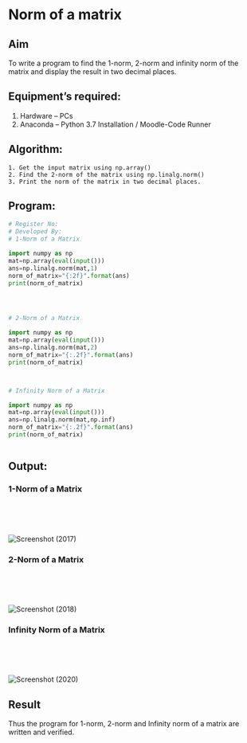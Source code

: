 # Norm of a matrix
## Aim
To write a program to find the 1-norm, 2-norm and infinity norm of the matrix and display the result in two decimal places.
## Equipment’s required:
1.	Hardware – PCs
2.	Anaconda – Python 3.7 Installation / Moodle-Code Runner
## Algorithm:
	1. Get the input matrix using np.array()   
    2. Find the 2-norm of the matrix using np.linalg.norm()
	3. Print the norm of the matrix in two decimal places.
## Program:
```Python
# Register No:
# Developed By:
# 1-Norm of a Matrix

import numpy as np
mat=np.array(eval(input()))
ans=np.linalg.norm(mat,1)
norm_of_matrix="{:2f}".format(ans)
print(norm_of_matrix)




# 2-Norm of a Matrix

import numpy as np
mat=np.array(eval(input()))
ans=np.linalg.norm(mat,2)
norm_of_matrix="{:.2f}".format(ans)
print(norm_of_matrix)



# Infinity Norm of a Matrix

import numpy as np
mat=np.array(eval(input()))
ans=np.linalg.norm(mat,np.inf)
norm_of_matrix="{:.2f}".format(ans)
print(norm_of_matrix)



```
## Output:
### 1-Norm of a Matrix
<br>
<br>
<br>

![Screenshot (2017)](https://github.com/user-attachments/assets/c7c712c3-e1a2-4ab5-bada-9876eb2667c5)


### 2-Norm of a Matrix
<br>
<br>
<br>

![Screenshot (2018)](https://github.com/user-attachments/assets/65af42e2-7bc7-4550-ba4a-b163383f604e)


### Infinity Norm of a Matrix
<br>
<br>
<br>

![Screenshot (2020)](https://github.com/user-attachments/assets/d13b9ac8-c5d2-4930-b6dd-6936c2eeab47)


## Result
Thus the program for 1-norm, 2-norm and Infinity norm of a matrix are written and verified.

